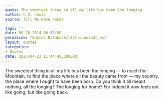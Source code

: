 ```yaml
---
quote: The sweetest thing in all my life has been the longing
author: C.S. Lewis
source: Till We Have Faces

tags: ''
date: 08-28-2014 06:58:58
permalink: /Quotes-Database/:title:output_ext
layout: quotes
categories:
- Quotes
date: 2023-04-23 11:44:45.180083
---
```

The sweetest thing in all my life has been the longing — to reach the Mountain,
  to find the place where all the beauty came from — my country, the place where I
  ought to have been born. Do you think it all meant nothing, all the longing? The
  longing for home? For indeed it now feels not like going, but like going back.
